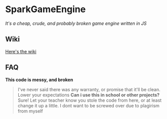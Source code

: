 # SparkGameEngine
*It's a cheap, crude, and probably broken game engine written in JS*


## Wiki
[Here's the wiki](./wiki "SparkGameEngine wiki")

## FAQ
**This code is messy, and broken**
> I've never said there was any warranty, or promise that it'll be clean. Lower your expectations
**Can i use this in school or other projects?** 
> Sure! Let your teacher know you stole the code from here, or at least change it up a little. I dont want to be screwed over due to plagirism from myself






